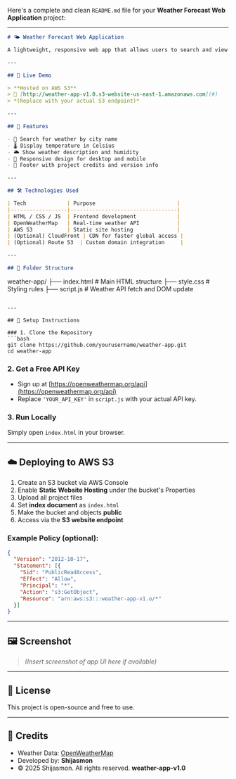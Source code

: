 Here's a complete and clean `README.md` file for your **Weather Forecast Web Application** project:

---

```markdown
# 🌤️ Weather Forecast Web Application

A lightweight, responsive web app that allows users to search and view real-time weather data by city name using the **OpenWeatherMap API**. Built with HTML, CSS, and JavaScript, and deployed via **AWS S3**.

---

## 🚀 Live Demo

> **Hosted on AWS S3**  
> 🔗 [http://weather-app-v1.0.s3-website-us-east-1.amazonaws.com](#)  
> *(Replace with your actual S3 endpoint)*

---

## 📌 Features

- 🔎 Search for weather by city name
- 🌡️ Display temperature in Celsius
- 🌥️ Show weather description and humidity
- 📱 Responsive design for desktop and mobile
- 📄 Footer with project credits and version info

---

## 🛠️ Technologies Used

| Tech             | Purpose                          |
|------------------|----------------------------------|
| HTML / CSS / JS  | Frontend development             |
| OpenWeatherMap   | Real-time weather API            |
| AWS S3           | Static site hosting              |
| (Optional) CloudFront | CDN for faster global access |
| (Optional) Route 53  | Custom domain integration     |

---

## 📂 Folder Structure

```

weather-app/
├── index.html       # Main HTML structure
├── style.css        # Styling rules
├── script.js        # Weather API fetch and DOM update

````

---

## 🔧 Setup Instructions

### 1. Clone the Repository
```bash
git clone https://github.com/yourusername/weather-app.git
cd weather-app
````

### 2. Get a Free API Key

* Sign up at [https://openweathermap.org/api](https://openweathermap.org/api)
* Replace `'YOUR_API_KEY'` in `script.js` with your actual API key.

### 3. Run Locally

Simply open `index.html` in your browser.

---

## ☁️ Deploying to AWS S3

1. Create an S3 bucket via AWS Console
2. Enable **Static Website Hosting** under the bucket's Properties
3. Upload all project files
4. Set **index document** as `index.html`
5. Make the bucket and objects **public**
6. Access via the **S3 website endpoint**

### Example Policy (optional):

```json
{
  "Version": "2012-10-17",
  "Statement": [{
    "Sid": "PublicReadAccess",
    "Effect": "Allow",
    "Principal": "*",
    "Action": "s3:GetObject",
    "Resource": "arn:aws:s3:::weather-app-v1.o/*"
  }]
}
```

---

## 🖼️ Screenshot

> *(Insert screenshot of app UI here if available)*

---

## 📜 License

This project is open-source and free to use.

---

## 📣 Credits

* Weather Data: [OpenWeatherMap](https://openweathermap.org/)
* Developed by: **Shijasmon**
* © 2025 Shijasmon. All rights reserved. **weather-app-v1.0**

```
